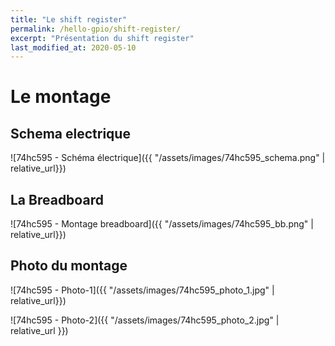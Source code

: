 ```yaml
---
title: "Le shift register"
permalink: /hello-gpio/shift-register/
excerpt: "Présentation du shift register"
last_modified_at: 2020-05-10
---
```

# Le montage

## Schema electrique

![74hc595 - Schéma électrique]({{ "/assets/images/74hc595_schema.png" | relative_url}})

## La Breadboard

![74hc595 - Montage breadboard]({{ "/assets/images/74hc595_bb.png" | relative_url}})

## Photo du montage

![74hc595 - Photo-1]({{ "/assets/images/74hc595_photo_1.jpg" | relative_url}})

![74hc595 - Photo-2]({{ "/assets/images/74hc595_photo_2.jpg" | relative_url }})